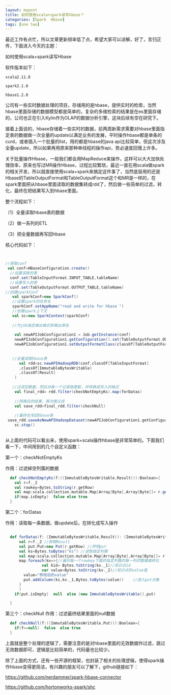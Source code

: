 ```yaml
---
layout: mypost
title: 如何使用scala+spark读写hbase？
categories: [Spark  Hbase]
tags: [one two]
---
```





最近工作有点忙，所以文章更新频率低了点，希望大家可以谅解，好了，言归正传，下面进入今天的主题：

如何使用scala+spark读写Hbase

软件版本如下：
````
scala2.11.8

spark2.1.0

hbase1.2.0
````

公司有一些实时数据处理的项目，存储用的是hbase，提供实时的检索，当然hbase里面存储的数据模型都是简单的，复杂的多维检索的结果是在es里面存储的，公司也正在引入Kylin作为OLAP的数据分析引擎，这块后续有空在研究下。



接着上面说的，hbase存储着一些实时的数据，前两周新需求需要对hbase里面指定表的数据做一次全量的update以满足业务的发展，平时操作hbase都是单条的curd，或者插入一个批量的list，用的都是hbase的java api比较简单，但这次涉及全量update，所以如果再用原来那种单线程的操作api，势必速度回慢上许多。

关于批量操作Hbase，一般我们都会用MapReduce来操作，这样可以大大加快处理效率，原来也写过MR操作Hbase，过程比较繁琐，最近一直在用scala做spark的相关开发，所以就直接使用scala+spark来搞定这件事了，当然底层用的还是Hbase的TableOutputFormat和TableOutputFormat这个和MR是一样的，在spark里面把从hbase里面读取的数据集转成rdd了，然后做一些简单的过滤，转化，最终在把结果写入到hbase里面。


整个流程如下：


（1）全量读取hbase表的数据

（2）做一系列的ETL

（3）把全量数据再写回hbase



核心代码如下：

````scala


//获取conf
 val conf=HBaseConfiguration.create()
  //设置读取的表
  conf.set(TableInputFormat.INPUT_TABLE,tableName)
  //设置写入的表
  conf.set(TableOutputFormat.OUTPUT_TABLE,tableName)
//创建sparkConf    
   val sparkConf=new SparkConf()
   //设置spark的任务名
   sparkConf.setAppName("read and write for hbase ")
   //创建spark上下文
   val sc=new SparkContext(sparkConf)
   
   //为job指定输出格式和输出表名
   
    val newAPIJobConfiguration1 = Job.getInstance(conf)
    newAPIJobConfiguration1.getConfiguration().set(TableOutputFormat.OUTPUT_TABLE, tableName)
    newAPIJobConfiguration1.setOutputFormatClass(classOf[TableOutputFormat[ImmutableBytesWritable]])
   
   
   //全量读取hbase表
      val rdd=sc.newAPIHadoopRDD(conf,classOf[TableInputFormat]
      ,classOf[ImmutableBytesWritable]
      ,classOf[Result]
    )
   
   //过滤空数据，然后对每一个记录做更新，并转换成写入的格式
    val final_rdd= rdd.filter(checkNotEmptyKs).map(forDatas)
    
    //转换后的结果，再次做过滤
    val save_rdd=final_rdd.filter(checkNull)
    
    //最终在写回hbase表
 save_rdd.saveAsNewAPIHadoopDataset(newAPIJobConfiguration1.getConfiguration)
    sc.stop()
 

````

从上面的代码可以看出来，使用spark+scala操作hbase是非常简单的。下面我们看一下，中间用到的几个自定义函数：


第一个：checkNotEmptyKs 

作用：过滤掉空列簇的数据

````scala
  def checkNotEmptyKs(f:((ImmutableBytesWritable,Result))):Boolean={
    val r=f._2
    val rowkey=Bytes.toString(r.getRow)
    val map:scala.collection.mutable.Map[Array[Byte],Array[Byte]]= r.getFamilyMap(Bytes.toBytes("ks")).asScala
    if(map.isEmpty)  false else true
  }

````

第二个：forDatas

作用：读取每一条数据，做update后，在转化成写入操作

````scala

  def forDatas(f: (ImmutableBytesWritable,Result)): (ImmutableBytesWritable,Put)={
      val r=f._2 //获取Result
      val put:Put=new Put(r.getRow) //声明put
      val ks=Bytes.toBytes("ks") //读取指定列簇
      val map:scala.collection.mutable.Map[Array[Byte],Array[Byte]]= r.getFamilyMap(ks).asScala
      map.foreach(kv=>{//遍历每一个rowkey下面的指定列簇的每一列的数据做转化
                val kid= Bytes.toString(kv._1)//知识点id
                var value=Bytes.toString(kv._2)//知识点的value值
		value="修改后的value"
		put.addColumn(ks,kv._1,Bytes.toBytes(value))	//放入put对象
      }
      )
    if(put.isEmpty)  null  else (new ImmutableBytesWritable(),put)

  }

````


第三个：checkNull
作用：过滤最终结果里面的null数据
````scala
  def checkNull(f:((ImmutableBytesWritable,Put))):Boolean={
    if(f==null)  false  else true
  }
````


上面就是整个处理的逻辑了，需要注意的是对hbase里面的无效数据作过滤，跳过无效数据即可，逻辑是比较简单的，代码量也比较少。

除了上面的方式，还有一些开源的框架，也封装了相关的处理逻辑，使得spark操作hbase变得更简洁，有兴趣的朋友可以了解下，github链接如下：


<https://github.com/nerdammer/spark-hbase-connector>

<https://github.com/hortonworks-spark/shc>


